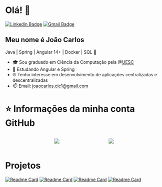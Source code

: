 <h1>Olá! 👋</h1>

[![Linkedin Badge](https://img.shields.io/badge/-LinkedIn-6633cc?style=flat-square&logo=Linkedin&logoColor=white&link=https://www.linkedin.com/in/joaocarlosjr/)](https://www.linkedin.com/in/joaocarlosjr/)
[![Gmail Badge](https://img.shields.io/badge/-joaocarlos.cic1@gmail.com-6633cc?style=flat-square&logo=Gmail&logoColor=white&link=mailto:joaocarlos.cic1@gmail.com)](mailto:joaocarlos.cic1@gmail.com)

## Meu nome é João Carlos
Java | Spring | Angular 14+ | Docker | SQL 🚀
- 🎓 Sou graduado em Ciência da Computação pela @[UESC](http://www.uesc.br/)
- 🌱 Estudando Angular e Spring
- 🌐 Tenho interesse em desenvolvimento de aplicações centralizadas e descentralizadas
- 📫 Email: joaocarlos.cic1@gmail.com

# ⭐ Informações da minha conta GitHub
<div style="display: flex;align-items: center; justify-content: space-evenly" >

<a href=""> <img align="center" src="https://github-readme-stats-sigma-five.vercel.app/api?username=joaocarlosjunior&show_icons=true&theme=radical"/> </a>

<a href=""> <img align="center" src="https://github-readme-stats-sigma-five.vercel.app/api/top-langs/?username=joaocarlosjunior&theme=radical&line_height=40&hide=css"/> </a>

 </div>

 # Projetos

[![Readme Card](https://github-readme-stats.vercel.app/api/pin/?username=joaocarlosjunior&repo=rmi-quatro-em-linha)](https://github.com/joaocarlosjunior/rmi-quatro-em-linha)
[![Readme Card](https://github-readme-stats.vercel.app/api/pin/?username=joaocarlosjunior&repo=spring-security-jwt)](https://github.com/joaocarlosjunior/spring-security-jwt)
[![Readme Card](https://github-readme-stats.vercel.app/api/pin/?username=joaocarlosjunior&repo=agenda-contatos)](https://github.com/joaocarlosjunior/agenda-contatos)
[![Readme Card](https://github-readme-stats.vercel.app/api/pin/?username=joaocarlosjunior&repo=pagamento-aluguel-web3)](https://github.com/joaocarlosjunior/pagamento-aluguel-web3)
